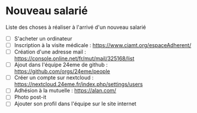 # Nouveau salarié

Liste des choses à réaliser à l'arrivé d'un nouveau salarié

* [ ] S'acheter un ordinateur
* [ ] Inscription à la visite médicale : https://www.ciamt.org/espaceAdherent/
* [ ] Création d'une adresse mail : https://console.online.net/fr/mut/mail/325168/list
* [ ] Ajout dans l'équipe 24eme de github : https://github.com/orgs/24eme/people
* [ ] Créer un compte sur nextcloud : https://nextcloud.24eme.fr/index.php/settings/users
* [ ] Adhésion à la mutuelle : https://alan.com/
* [ ] Photo post-it
* [ ] Ajouter son profil dans l'équipe sur le site internet
